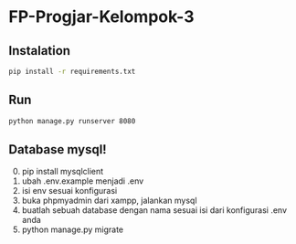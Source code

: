 # FP-Progjar-Kelompok-3

## Instalation
```bash
pip install -r requirements.txt
```
## Run
```bash
python manage.py runserver 8080
```





## Database mysql!
0. pip install mysqlclient 
1. ubah .env.example menjadi .env
2. isi env sesuai konfigurasi
3. buka phpmyadmin dari xampp, jalankan mysql
4. buatlah sebuah database dengan nama sesuai isi dari konfigurasi .env anda
5. python manage.py migrate